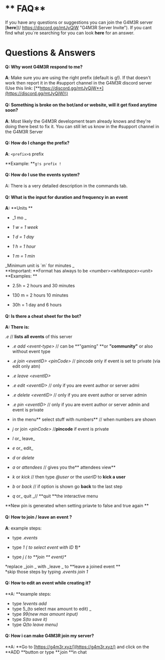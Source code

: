 # **                                                  FAQ**

If you have any questions or suggestions you can join the G4M3R server [**here**](/ https://discord.gg/mtJyQjW "G4M3R Server Invite"). If you cant find what you´re  searching for you can look **here** for an answer.

# Questions & Answers

#### Q: Why wont G4M3R respond to me?

**A**: Make sure you are using the right prefix \(default is g!\). If that doesn't work then report it in the \#support channel in the G4M3R discord server \(Use this link: [**https://discord.gg/mtJyQjW**](https://discord.gg/mtJyQjW)\)

#### Q: Something is broke on the bot/and or website, will it get fixed anytime soon?

**A**: Most likely the G4M3R development team already knows and they're doing there best to fix it. You can still let us know in the \#support channel in the G4M3R Server

#### Q: How do I change the prefix?

**A**: `<prefix>`s prefix

**Example: **`g!s prefix !`

#### Q: How do I use the events system?

A: There is a very detailed description in the commands tab.

#### 

#### Q: What is the input for duration and frequency in an event

**A:** **Units **

* _1 mo _

* _1 w = 1 week_

* _1 d = 1 day_

* _1 h = 1 hour_

* _1 m = 1 min_

_Minimum unit is ´m´ for minutes _  
**Important: **Format has always to be _&lt;number&gt;&lt;whitespace&gt;&lt;unit&gt;_  
**Examples: **

* 2.5h = 2 hours and 30 minutes

* 130 m = 2 hours 10 minutes

* 30h = 1 day and 6 hours

#### 

#### Q: Is there a cheat sheet for the bot?

**A: There is:**

_.e_ // **lists all events** of this server

* _.e add &lt;event-type&gt;_ // can be **"gaming" **or **"community"** or also without event type

* _.e join &lt;eventID&gt; &lt;pinCode&gt;_ // pincode only if event is set to private \(via edit only atm\)

* _.e leave &lt;eventID&gt;_

* _.e edit &lt;eventID&gt;_ // only if you are event author or server admi

* _.e delete &lt;eventID&gt;_ // only if you are event author or server admin

* ._e pin &lt;eventID&gt;_ // only if you are event author or server admin and event is private

* in the menu** select stuff with numbers** // when numbers are shown

* _j_ or join _&lt;pinCode&gt;_ //**pincode** if event is private

* _l_ or_ leave_

* _e_ or_ edit_

* _d_ or _delete_

* _a_ or _attendees_ // gives you the** attendees view**

* _k_ or _kick_ // then type _@user_ or the _userID_ to **kick a user**

* _b_ or _back_ // if option is shown go **back** to the last step

* _q_ or_ quit _// **quit **the interactive menu

**New pin is generated when setting priavte to false and true again **

#### 

#### **Q: How to join / leave an event ?**

**A**:  example steps:

* type _.events_

* type _1 \( to select event with ID **1**\)\*_

* type _j \( to **join ** event\)\*_

\*replace _join _ with _leave _ to **leave a joined event **  
\*skip those steps by typing _.events join 1_

#### Q: How to edit an event while creating it?

**A: **example steps:

* type _!events add_
* type 5_\(to select max  amount to edit\) _
* type _99\(new max amount input\)_
* type _S\(to save it\)_
* type _Q\(to leave menu\)_

#### Q: How i can make G4M3R join my server?

**A: **Go to [https://g4m3r.xyz/](https://g4m3r.xyz/) and click on the **ADD **button or type **.join **in chat

